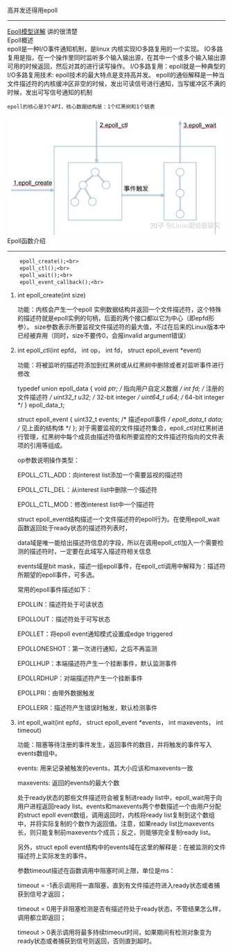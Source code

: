 高并发还得用epoll
_____
[Epoll模型详解](http://blog.chinaunix.net/uid-28541347-id-4232252.html)   讲的很清楚<br>
Epoll概述<br>
    epoll是一种I/O事件通知机制，是linux 内核实现IO多路复用的一个实现。
    IO多路复用是指，在一个操作里同时监听多个输入输出源，在其中一个或多个输入输出源可用的时候返回，然后对其的进行读写操作。
    I/O多路复用：epoll就是一种典型的I/O多路复用技术: epoll技术的最大特点是支持高并发。
    epoll的通俗解释是一种当文件描述符的内核缓冲区非空的时候，发出可读信号进行通知，当写缓冲区不满的时候，发出可写信号通知的机制
    
    epoll的核心是3个API，核心数据结构是：1个红黑树和1个链表
![](1.jpg)
Epoll函数介绍<br>
____
        epoll_create();<br>
        epoll_ctl();<br>
        epoll_wait();<br>
        epoll_event_callback();<br>
      
1. int epoll_create(int size)

    功能：内核会产生一个epoll 实例数据结构并返回一个文件描述符，这个特殊的描述符就是epoll实例的句柄，后面的两个接口都以它为中心（即epfd形参）。
    size参数表示所要监视文件描述符的最大值，不过在后来的Linux版本中已经被弃用（同时，size不要传0，会报invalid argument错误）

2. int epoll_ctl(int epfd， int op， int fd， struct epoll_event *event)

    功能：将被监听的描述符添加到红黑树或从红黑树中删除或者对监听事件进行修改

    typedef union epoll_data {
    void *ptr; /* 指向用户自定义数据 */
    int fd; /* 注册的文件描述符 */
    uint32_t u32; /* 32-bit integer */
    uint64_t u64; /* 64-bit integer */
    } epoll_data_t;

    struct epoll_event {
    uint32_t events; /* 描述epoll事件 */
    epoll_data_t data; /* 见上面的结构体 */
    };
      对于需要监视的文件描述符集合，epoll_ctl对红黑树进行管理，红黑树中每个成员由描述符值和所要监控的文件描述符指向的文件表项的引用等组成。

    op参数说明操作类型：

    EPOLL_CTL_ADD：向interest list添加一个需要监视的描述符

    EPOLL_CTL_DEL：从interest list中删除一个描述符

    EPOLL_CTL_MOD：修改interest list中一个描述符

    struct epoll_event结构描述一个文件描述符的epoll行为。在使用epoll_wait函数返回处于ready状态的描述符列表时，

    data域是唯一能给出描述符信息的字段，所以在调用epoll_ctl加入一个需要检测的描述符时，一定要在此域写入描述符相关信息

    events域是bit mask，描述一组epoll事件，在epoll_ctl调用中解释为：描述符所期望的epoll事件，可多选。

    常用的epoll事件描述如下：

    EPOLLIN：描述符处于可读状态

    EPOLLOUT：描述符处于可写状态

    EPOLLET：将epoll event通知模式设置成edge triggered

    EPOLLONESHOT：第一次进行通知，之后不再监测

    EPOLLHUP：本端描述符产生一个挂断事件，默认监测事件

    EPOLLRDHUP：对端描述符产生一个挂断事件

    EPOLLPRI：由带外数据触发

    EPOLLERR：描述符产生错误时触发，默认检测事件

3. int epoll_wait(int epfd， struct epoll_event *events， int maxevents， int timeout)

    功能：阻塞等待注册的事件发生，返回事件的数目，并将触发的事件写入events数组中。

    events: 用来记录被触发的events，其大小应该和maxevents一致

    maxevents: 返回的events的最大个数

    处于ready状态的那些文件描述符会被复制进ready list中，epoll_wait用于向用户进程返回ready list。events和maxevents两个参数描述一个由用户分配的struct epoll event数组，调用返回时，内核将ready list复制到这个数组中，并将实际复制的个数作为返回值。注意，如果ready list比maxevents长，则只能复制前maxevents个成员；反之，则能够完全复制ready list。

    另外，struct epoll event结构中的events域在这里的解释是：在被监测的文件描述符上实际发生的事件。

    参数timeout描述在函数调用中阻塞时间上限，单位是ms：

    timeout = -1表示调用将一直阻塞，直到有文件描述符进入ready状态或者捕获到信号才返回；

    timeout = 0用于非阻塞检测是否有描述符处于ready状态，不管结果怎么样，调用都立即返回；

    timeout > 0表示调用将最多持续timeout时间，如果期间有检测对象变为ready状态或者捕获到信号则返回，否则直到超时。
